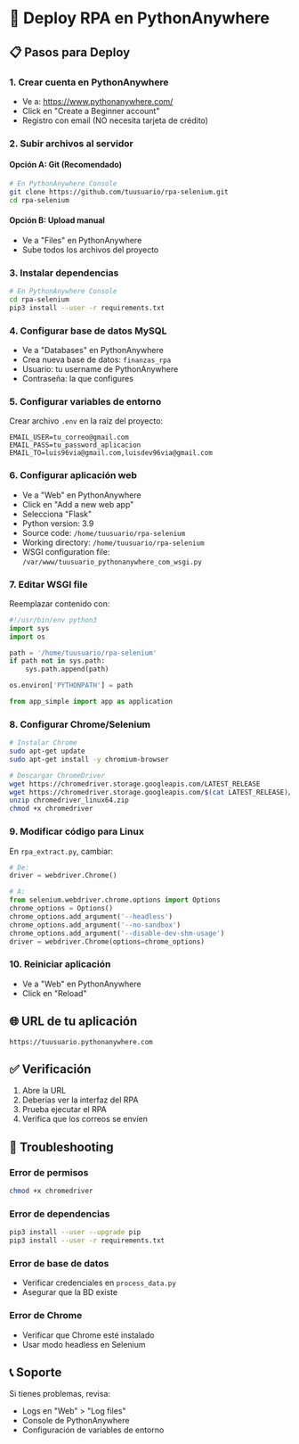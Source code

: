 # 🚀 Deploy RPA en PythonAnywhere

## 📋 Pasos para Deploy

### 1. Crear cuenta en PythonAnywhere
- Ve a: https://www.pythonanywhere.com/
- Click en "Create a Beginner account"
- Registro con email (NO necesita tarjeta de crédito)

### 2. Subir archivos al servidor

#### Opción A: Git (Recomendado)
```bash
# En PythonAnywhere Console
git clone https://github.com/tuusuario/rpa-selenium.git
cd rpa-selenium
```

#### Opción B: Upload manual
- Ve a "Files" en PythonAnywhere
- Sube todos los archivos del proyecto

### 3. Instalar dependencias
```bash
# En PythonAnywhere Console
cd rpa-selenium
pip3 install --user -r requirements.txt
```

### 4. Configurar base de datos MySQL
- Ve a "Databases" en PythonAnywhere
- Crea nueva base de datos: `finanzas_rpa`
- Usuario: tu username de PythonAnywhere
- Contraseña: la que configures

### 5. Configurar variables de entorno
Crear archivo `.env` en la raíz del proyecto:
```env
EMAIL_USER=tu_correo@gmail.com
EMAIL_PASS=tu_password_aplicacion
EMAIL_TO=luis96via@gmail.com,luisdev96via@gmail.com
```

### 6. Configurar aplicación web
- Ve a "Web" en PythonAnywhere
- Click en "Add a new web app"
- Selecciona "Flask"
- Python version: 3.9
- Source code: `/home/tuusuario/rpa-selenium`
- Working directory: `/home/tuusuario/rpa-selenium`
- WSGI configuration file: `/var/www/tuusuario_pythonanywhere_com_wsgi.py`

### 7. Editar WSGI file
Reemplazar contenido con:
```python
#!/usr/bin/env python3
import sys
import os

path = '/home/tuusuario/rpa-selenium'
if path not in sys.path:
    sys.path.append(path)

os.environ['PYTHONPATH'] = path

from app_simple import app as application
```

### 8. Configurar Chrome/Selenium
```bash
# Instalar Chrome
sudo apt-get update
sudo apt-get install -y chromium-browser

# Descargar ChromeDriver
wget https://chromedriver.storage.googleapis.com/LATEST_RELEASE
wget https://chromedriver.storage.googleapis.com/$(cat LATEST_RELEASE)/chromedriver_linux64.zip
unzip chromedriver_linux64.zip
chmod +x chromedriver
```

### 9. Modificar código para Linux
En `rpa_extract.py`, cambiar:
```python
# De:
driver = webdriver.Chrome()

# A:
from selenium.webdriver.chrome.options import Options
chrome_options = Options()
chrome_options.add_argument('--headless')
chrome_options.add_argument('--no-sandbox')
chrome_options.add_argument('--disable-dev-shm-usage')
driver = webdriver.Chrome(options=chrome_options)
```

### 10. Reiniciar aplicación
- Ve a "Web" en PythonAnywhere
- Click en "Reload"

## 🌐 URL de tu aplicación
`https://tuusuario.pythonanywhere.com`

## ✅ Verificación
1. Abre la URL
2. Deberías ver la interfaz del RPA
3. Prueba ejecutar el RPA
4. Verifica que los correos se envíen

## 🔧 Troubleshooting

### Error de permisos
```bash
chmod +x chromedriver
```

### Error de dependencias
```bash
pip3 install --user --upgrade pip
pip3 install --user -r requirements.txt
```

### Error de base de datos
- Verificar credenciales en `process_data.py`
- Asegurar que la BD existe

### Error de Chrome
- Verificar que Chrome esté instalado
- Usar modo headless en Selenium

## 📞 Soporte
Si tienes problemas, revisa:
- Logs en "Web" > "Log files"
- Console de PythonAnywhere
- Configuración de variables de entorno 